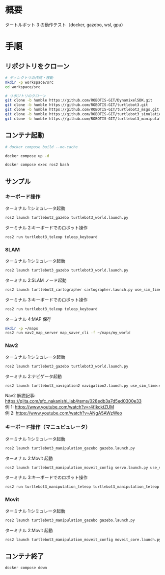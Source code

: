 # 概要

タートルボット 3 の動作テスト（docker, gazebo, wsl, gpu）

# 手順

## リポジトリをクローン

```bash
# ディレクトリの作成・移動
mkdir -p workspace/src
cd workspace/src

# リポジトリのクローン
git clone -b humble https://github.com/ROBOTIS-GIT/DynamixelSDK.git
git clone -b humble https://github.com/ROBOTIS-GIT/turtlebot3.git
git clone -b humble https://github.com/ROBOTIS-GIT/turtlebot3_msgs.git
git clone -b humble https://github.com/ROBOTIS-GIT/turtlebot3_simulations.git
git clone -b humble https://github.com/ROBOTIS-GIT/turtlebot3_manipulation.git
```

## コンテナ起動

```bash
# docker compose build --no-cache

docker compose up -d

docker compose exec ros2 bash
```

## サンプル

### キーボード操作

ターミナル 1:シミュレータ起動

```bash
ros2 launch turtlebot3_gazebo turtlebot3_world.launch.py
```

ターミナル 2:キーボードでのロボット操作

```bash
ros2 run turtlebot3_teleop teleop_keyboard
```

### SLAM

ターミナル 1:シミュレータ起動

```bash
ros2 launch turtlebot3_gazebo turtlebot3_world.launch.py
```

ターミナル 2:SLAM ノード起動

```bash
ros2 launch turtlebot3_cartographer cartographer.launch.py use_sim_time:=true
```

ターミナル 3:キーボードでのロボット操作

```bash
ros2 run turtlebot3_teleop teleop_keyboard
```

ターミナル 4:MAP 保存

```bash
mkdir -p ~/maps
ros2 run nav2_map_server map_saver_cli -f ~/maps/my_world
```

### Nav2

ターミナル 1:シミュレータ起動

```bash
ros2 launch turtlebot3_gazebo turtlebot3_world.launch.py
```

ターミナル 2:ナビゲータ起動

```bash
ros2 launch turtlebot3_navigation2 navigation2.launch.py use_sim_time:=true slam:=False autostart:=true map:=$HOME/maps/my_world.yaml
```

Nav2 解説記事: https://qiita.com/sfc_nakanishi_lab/items/028edb3a7d5ed0300e33  
例 1: https://www.youtube.com/watch?v=r4fIkcktZUM  
例 2: https://www.youtube.com/watch?v=ANgA5AWzWeo

### キーボード操作（マニュピュレータ）

ターミナル 1:シミュレータ起動

```bash
ros2 launch turtlebot3_manipulation_gazebo gazebo.launch.py
```

ターミナル 2:Movit 起動

```bash
ros2 launch turtlebot3_manipulation_moveit_config servo.launch.py use_sim_time:=true
```

ターミナル 3:キーボードでのロボット操作

```bash
ros2 run turtlebot3_manipulation_teleop turtlebot3_manipulation_teleop
```

### Movit

ターミナル 1:シミュレータ起動

```bash
ros2 launch turtlebot3_manipulation_gazebo gazebo.launch.py
```

ターミナル 2:Movit 起動

```bash
ros2 launch turtlebot3_manipulation_moveit_config moveit_core.launch.py
```

## コンテナ終了

```bash
docker compose down
```
